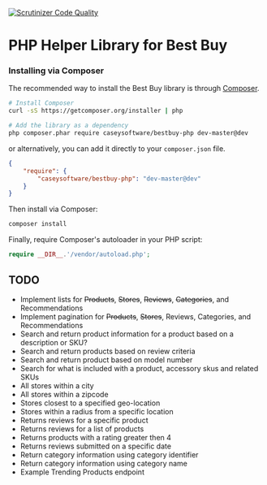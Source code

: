 [![Scrutinizer Code Quality](https://scrutinizer-ci.com/g/caseysoftware/bestbuy-php/badges/quality-score.png?b=master)](https://scrutinizer-ci.com/g/caseysoftware/bestbuy-php/?branch=master)

PHP Helper Library for Best Buy
================================

### Installing via Composer

The recommended way to install the Best Buy library is through [Composer](http://getcomposer.org).

```bash
# Install Composer
curl -sS https://getcomposer.org/installer | php

# Add the library as a dependency
php composer.phar require caseysoftware/bestbuy-php dev-master@dev
```

or alternatively, you can add it directly to your `composer.json` file.

```json
{
    "require": {
        "caseysoftware/bestbuy-php": "dev-master@dev"
    }
}
```

Then install via Composer:

```bash
composer install
```

Finally, require Composer's autoloader in your PHP script:

```php
require __DIR__.'/vendor/autoload.php';
```
## TODO

*  Implement lists for ~~Products~~, ~~Stores~~, ~~Reviews~~, ~~Categories~~, and Recommendations
*  Implement pagination for ~~Products~~, ~~Stores~~, Reviews, Categories, and Recommendations
*  Search and return product information for a product based on a description or SKU?
*  Search and return products based on review criteria
*  Search and return product based on model number
*  Search for what is included with a product, accessory skus and related SKUs
*  All stores within a city
*  All stores within a zipcode
*  Stores closest to a specified geo-location
*  Stores within a radius from a specific location
*  Returns reviews for a specific product
*  Returns reviews for a list of products
*  Returns products with a rating greater then 4
*  Returns reviews submitted on a specific date
*  Return category information using category identifier
*  Return category information using category name
*  Example Trending Products endpoint
